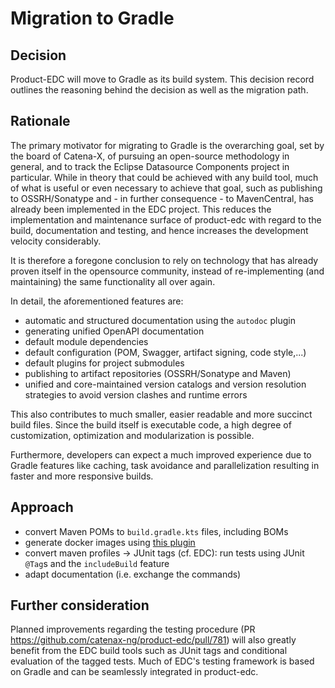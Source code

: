 # Migration to Gradle

## Decision

Product-EDC will move to Gradle as its build system. This decision
record outlines the reasoning behind the decision as well as the migration path.

## Rationale

The primary motivator for migrating to Gradle is the overarching goal, set by the board of Catena-X, of pursuing an
open-source methodology in general, and to track the Eclipse Datasource Components project in particular. While in
theory that could be achieved with any build tool, much of what is useful or even necessary to achieve that goal, such
as publishing to OSSRH/Sonatype and - in further consequence - to MavenCentral, has already been implemented in the EDC
project. This reduces the implementation and maintenance surface of product-edc with regard to the build, documentation
and testing, and hence increases the development velocity considerably.

It is therefore a foregone conclusion to rely on technology that has already proven itself in the opensource community,
instead of re-implementing (and maintaining) the same functionality all over again.

In detail, the aforementioned features are:

- automatic and structured documentation using the `autodoc` plugin
- generating unified OpenAPI documentation
- default module dependencies
- default configuration (POM, Swagger, artifact signing, code style,...)
- default plugins for project submodules
- publishing to artifact repositories (OSSRH/Sonatype and Maven)
- unified and core-maintained version catalogs and version resolution strategies to avoid version clashes and runtime
  errors

This also contributes to much smaller, easier readable and more succinct build files. Since the build itself is
executable code, a high degree of customization, optimization and modularization is possible.

Furthermore, developers can expect a much improved experience due to Gradle features like caching, task avoidance and
parallelization resulting in faster and more responsive builds.

## Approach

- convert Maven POMs to `build.gradle.kts` files, including BOMs
- generate docker images using [this plugin](https://github.com/bmuschko/gradle-docker-plugin)
- convert maven profiles -> JUnit tags (cf. EDC): run tests using JUnit `@Tag`s and the `includeBuild` feature
- adapt documentation (i.e. exchange the commands)

## Further consideration

Planned improvements regarding the testing procedure (PR <https://github.com/catenax-ng/product-edc/pull/781>) will also greatly benefit from the EDC build tools such
as JUnit tags and conditional evaluation of the tagged tests. Much of EDC's testing framework is based on Gradle and can
be seamlessly integrated in product-edc.
